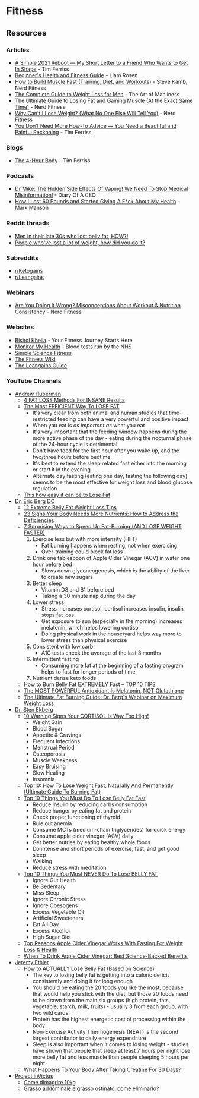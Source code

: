 # Fitness

## Resources

### Articles

* [A Simple 2021 Reboot — My Short Letter to a Friend Who Wants to Get In Shape](https://tim.blog/2021/01/19/2021-reboot-letter-to-a-friend-who-wants-to-get-in-shape/) - Tim Ferriss
* [Beginner's Health and Fitness Guide](https://liamrosen.com/fitness.html) - Liam Rosen
* [How to Build Muscle Fast (Training, Diet, and Workouts)](https://www.nerdfitness.com/blog/the-beginners-guide-to-building-muscle-and-strength/) - Steve Kamb, Nerd Fitness
* [The Complete Guide to Weight Loss for Men](https://www.artofmanliness.com/health-fitness/health/how-to-lose-weight-for-men/) - The Art of Manliness
* [The Ultimate Guide to Losing Fat and Gaining Muscle (At the Exact Same Time)](https://www.nerdfitness.com/blog/lose-weight-and-build-muscle-or-do-one-then-the-other/) - Nerd Fitness
* [Why Can't I Lose Weight? (What No One Else Will Tell You)](https://www.nerdfitness.com/blog/why-cant-i-lose-weight-heres-the-truth) - Nerd Fitness
* [You Don’t Need More How-To Advice — You Need a Beautiful and Painful Reckoning](https://tim.blog/2024/02/09/harajuku-moment/) - Tim Ferriss

### Blogs

* [The 4-Hour Body](https://tim.blog/category/the-4-hour-body/) - Tim Ferriss

### Podcasts

* [Dr Mike: The Hidden Side Effects Of Vaping! We Need To Stop Medical Misinformation!](https://www.youtube.com/watch?v=ToUpAWW7u4c) - Diary Of A CEO
* [How I Lost 60 Pounds and Started Giving A F\*ck About My Health](https://www.youtube.com/watch?v=YKrjtx7gdl0) - Mark Manson

### Reddit threads

* [Men in their late 30s who lost belly fat, HOW?!](https://www.reddit.com/r/AskReddit/comments/1871gs7/men_in_their_late_30s_who_lost_belly_fat_how/)
* [People who've lost a lot of weight, how did you do it?](https://www.reddit.com/r/AskReddit/comments/15obv3n/people_whove_lost_a_lot_of_weight_how_did_you_do/)

### Subreddits

* [r/Ketogains](https://www.reddit.com/r/ketogains/)
* [r/Leangains](https://www.reddit.com/r/leangains/)

### Webinars

* [Are You Doing It Wrong?​ Misconceptions About Workout & Nutrition Consistency](https://www.crowdcast.io/c/pqznyais8ha6) - Nerd Fitness

### Websites

* [Bishoi Khella](https://www.bishoikhella.com/) - Your Fitness Journey Starts Here
* [Monitor My Health](https://monitormyhealth.org.uk/) - Blood tests run by the NHS
* [Simple Science Fitness](https://ss.fitness/)
* [The Fitness Wiki](https://thefitness.wiki/)
* [The Leangains Guide](https://leangains.com/the-leangains-guide/)

### YouTube Channels

* [Andrew Huberman](https://www.youtube.com/@hubermanlab)
  * [4 FAT LOSS Methods For INSANE Results](https://www.youtube.com/watch?v=eA0P27QxDAc)
  * [The Most EFFICIENT Way To LOSE FAT](https://www.youtube.com/watch?v=gQF09f-cZ-E)
    * It's very clear from both animal and human studies that time-restricted feeding can have a very powerful and positive impact
    * When you eat is _as important as_ what you eat
    * It's very important that the feeding window happens during the more active phase of the day - eating during the nocturnal phase of the 24-hour cycle is detrimental
    * Don't have food for the first hour after you wake up, and the two/three hours before bedtime
    * It's best to extend the sleep related fast either into the morning or start it in the evening
    * Alternate day fasting (eating one day, fasting the following day) seems to be the most effective for weight loss and blood glucose regulation
  * [This how easy it can be to Lose Fat](https://www.youtube.com/watch?v=-fx0IdjjYgQ)
* [Dr. Eric Berg DC](https://www.youtube.com/@DrEricBergDC/videos)
  * [12 Extreme Belly Fat Weight Loss Tips](https://www.youtube.com/watch?v=waau5CqXguQ)
  * [23 Signs Your Body Needs More Nutrients: How to Address the Deficiencies](https://www.youtube.com/watch?v=UqLuyop6Xtc)
  * [7 Surprising Ways to Speed Up Fat-Burning (AND LOSE WEIGHT FASTER)](https://www.youtube.com/watch?v=yKx8GaMWX9o)
    1. Exercise less but with more intensity (HIIT)
       * Fat burning happens when resting, not when exercising
       * Over-training could block fat loss
    2. Drink one tablespoon of Apple Cider Vinegar (ACV) in water one hour before bed
       * Slows down glyconeogenesis, which is the ability of the liver to create new sugars
    3. Better sleep
       * Vitamin D3 and B1 before bed
       * Taking a 30 minute nap during the day
    4. Lower stress
       * Stress increases cortisol, cortisol increases insulin, insulin stops fat loss
       * Get exposure to sun (especially in the morning) increases melatonin, which helps lowering cortisol
       * Doing physical work in the house/yard helps way more to lower stress than physical exercise
    5. Consistent with low carb
       * A1C tests check the average of the last 3 months
    6. Intermittent fasting
       * Consuming more fat at the beginning of a fasting program helps to fast for longer periods of time
    7. Nutrient dense keto foods
  * [How to Burn Belly Fat EXTREMELY Fast – TOP 10 TIPS](https://www.youtube.com/watch?v=SzQX-3tEDQU)
  * [The MOST POWERFUL Antioxidant Is Melatonin, NOT Glutathione](https://www.youtube.com/watch?v=sNklS0lzlgA)
  * [The Ultimate Fat Burning Guide: Dr. Berg's Webinar on Maximum Weight Loss](https://www.youtube.com/watch?v=j91eC2z9Om4)
* [Dr. Sten Ekberg](https://www.youtube.com/@drekberg)
  * [10 Warning Signs Your CORTISOL Is Way Too High!](https://www.youtube.com/watch?v=2VAxkXP_9c0)
    * Weight Gain
    * Blood Sugar
    * Appetite & Cravings
    * Frequent Infections
    * Menstrual Period
    * Osteoporosis
    * Muscle Weakness
    * Easy Bruising
    * Slow Healing
    * Insomnia
  * [Top 10: How To Lose Weight Fast, Naturally And Permanently (Ultimate Guide To Burning Fat)](https://www.youtube.com/watch?v=J9a6Zdti3uY)
  * [Top 10 Things You Must Do To Lose Belly Fat Fast](https://www.youtube.com/watch?v=Ax-WEtLBUd4)
    * Reduce insulin by reducing carbs consumption
    * Reduce hunger by eating fat and protein
    * Check proper functioning of thyroid
    * Rule out anemia
    * Consume MCTs (medium-chain triglycerides) for quick energy
    * Consume apple cider vinegar (ACV) daily
    * Get better nutries by eating healthy whole foods
    * Do intense and short periods of exercise, fast, and get good sleep
    * Walking
    * Reduce stress with meditation&#x20;
  * [Top 10 Things You Must NEVER Do To Lose BELLY FAT](https://www.youtube.com/watch?v=sJ143BaE7EA)
    * Ignore Gut Health
    * Be Sedentary
    * Miss Sleep
    * Ignore Chronic Stress
    * Ignore Obesogens
    * Excess Vegetable Oil
    * Artificial Sweeteners
    * Eat All Day
    * Excess Alcohol
    * High Sugar Diet
  * [Top Reasons Apple Cider Vinegar Works With Fasting For Weight Loss & Health](https://www.youtube.com/watch?v=US9oBCoKdpw)
  * [When To Drink Apple Cider Vinegar: Best Science-Backed Benefits](https://www.youtube.com/watch?v=CA8kys_DPds)
* [Jeremy Ethier](https://www.youtube.com/@JeremyEthier/videos)
  * [How to ACTUALLY Lose Belly Fat (Based on Science)](https://www.youtube.com/watch?v=Ok-AZtt33Bo)
    * The key to losing belly fat is getting into a caloric deficit consistently and doing it for long enough
    * You should be eating the 20 foods you like the most, because that would help you stick with the diet, but those 20 foods need to be drawn from the main six groups (high protein, fats, vegetable, starch, milk, fruits) - usually 3 from each group, with two wild cards
    * Protein has the highest energetic cost of processing within the body
    * Non-Exercise Activity Thermogenesis (NEAT) is the second largest contributor to daily energy expenditure
    * Sleep is also important when it comes to losing weight - studies have shown that people that sleep at least 7 hours per night lose more belly fat and less muscle than people sleeping 5 hours per night
  * [What Happens To Your Body After Taking Creatine For 30 Days?](https://www.youtube.com/watch?v=-mmpvk3VLkc)
* [Project inVictus](https://www.youtube.com/@project_invictus)
  * [Come dimagrire 10kg](https://www.youtube.com/watch?v=yIlAz9lOhg8)
  * [Grasso addominale e grasso ostinato: come eliminarlo?](https://www.youtube.com/watch?v=tl_eSe0qW10)
